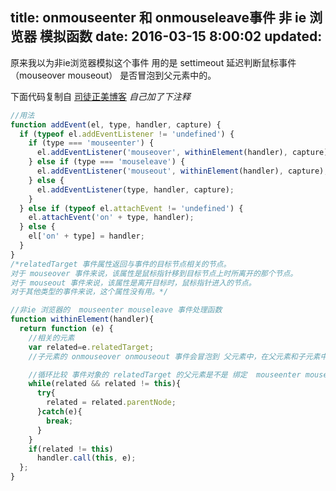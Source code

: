 title: onmouseenter 和 onmouseleave事件 非 ie 浏览器 模拟函数
date: 2016-03-15 8:00:02
updated:
---

原来我以为非ie浏览器模拟这个事件 用的是 settimeout 延迟判断鼠标事件 （mouseover mouseout） 是否冒泡到父元素中的。

<!-- more -->

下面代码复制自 [司徒正美博客](http://www.cnblogs.com/rubylouvre/archive/2009/12/20/1627921.html) *自己加了下注释* 

```javascript
//用法
function addEvent(el, type, handler, capture) {
  if (typeof el.addEventListener != 'undefined') {
    if (type === 'mouseenter') {
      el.addEventListener('mouseover', withinElement(handler), capture);
    } else if (type === 'mouseleave') {
      el.addEventListener('mouseout', withinElement(handler), capture);
    } else {
      el.addEventListener(type, handler, capture);
    }
  } else if (typeof el.attachEvent != 'undefined') {
    el.attachEvent('on' + type, handler);
  } else {
    el['on' + type] = handler;
  }
}
/*relatedTarget 事件属性返回与事件的目标节点相关的节点。
对于 mouseover 事件来说，该属性是鼠标指针移到目标节点上时所离开的那个节点。
对于 mouseout 事件来说，该属性是离开目标时，鼠标指针进入的节点。
对于其他类型的事件来说，这个属性没有用。*/

//非ie 浏览器的  mouseenter mouseleave 事件处理函数
function withinElement(handler){
  return function (e) {
    //相关的元素
    var related=e.relatedTarget;
    //子元素的 onmouseover onmouseout 事件会冒泡到 父元素中，在父元素和子元素中 移动鼠标会触发 onmouseover onmouseout 事件， 但是不会触发 mouseenter mouseleave 。所以在不支持 mouseenter mouseleave 的浏览器中，判断 onmouseover 事件中移开的 那个元素是不是 绑定事件的子元素，或者 onmouseout 事件中移入的 那个元素是不是 绑定事件的子元素。如果是则不触发 mouseenter mouseleave 这两个事件。

    //循环比较 事件对象的 relatedTarget 的父元素是不是 绑定  mouseenter mouseleave 事件的元素 (related != this)，如果是 则鼠标在元素内部移动 不触发 mouseenter mouseleave 事件。
    while(related && related != this){
      try{
        related = related.parentNode;
      }catch(e){
        break;
      }
    }
    if(related != this)
      handler.call(this, e);
  };
}
```










